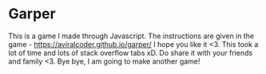 # Garper

This is a game I made through Javascript. The instructions are given in the game - https://aviralcoder.github.io/garper/
I hope you like it <3. This took a lot of time and lots of stack overflow tabs xD. 
Do share it with your friends and family <3.
Bye bye, I am going to make another game!
